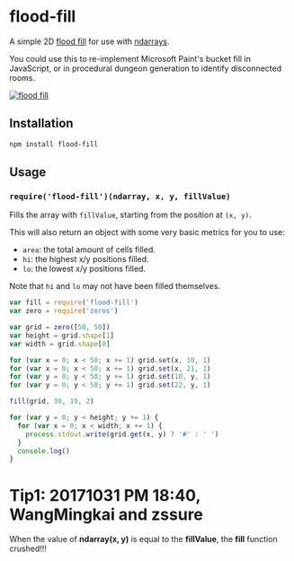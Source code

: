 # flood-fill #

A simple 2D [flood fill](http://en.wikipedia.org/wiki/Flood_fill) for use with
[ndarrays](http://github.com/mikolalysenko/ndarray).

You could use this to re-implement Microsoft Paint's bucket fill in
JavaScript, or in procedural dungeon generation to identify disconnected rooms.

[![flood fill](https://raw.github.com/hughsk/flood-fill/master/example.gif)](http://en.wikipedia.org/wiki/File:Recursive_Flood_Fill_4_%28aka%29.gif)

## Installation ##

``` bash
npm install flood-fill
```

## Usage ##

### `require('flood-fill')(ndarray, x, y, fillValue)` ###

Fills the array with `fillValue`, starting from the position at `(x, y)`.

This will also return an object with some very basic metrics for you to use:

* `area`: the total amount of cells filled.
* `hi`: the highest x/y positions filled.
* `lo`: the lowest x/y positions filled.

Note that `hi` and `lo` may not have been filled themselves.

``` javascript
var fill = require('flood-fill')
var zero = require('zeros')

var grid = zero([50, 50])
var height = grid.shape[1]
var width = grid.shape[0]

for (var x = 0; x < 50; x += 1) grid.set(x, 10, 1)
for (var x = 0; x < 50; x += 1) grid.set(x, 21, 1)
for (var y = 0; y < 50; y += 1) grid.set(10, y, 1)
for (var y = 0; y < 50; y += 1) grid.set(22, y, 1)

fill(grid, 30, 19, 2)

for (var y = 0; y < height; y += 1) {
  for (var x = 0; x < width; x += 1) {
    process.stdout.write(grid.get(x, y) ? '#' : ' ')
  }
  console.log()
}
```

# Tip1: 20171031 PM 18:40, WangMingkai and zssure #
When the value of **ndarray(x, y)** is equal to the **fillValue**, the **fill** function crushed!!!

